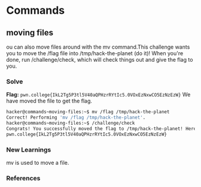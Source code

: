 # Commands

## moving files
ou can also move files around with the mv command.This challenge wants you to move the /flag file into /tmp/hack-the-planet (do it)! When you're done, run /challenge/check, which will check things out and give the flag to you.

### Solve
**Flag:** `pwn.college{IkL2Tg5P3tl5V40aQPHzrRYtIc5.0VOxEzNxwCO5EzNzEzW}`
We have moved the file to get the flag.

```bash
hacker@commands~moving-files:~$ mv /flag /tmp/hack-the-planet
Correct! Performing 'mv /flag /tmp/hack-the-planet'.
hacker@commands~moving-files:~$ /challenge/check
Congrats! You successfully moved the flag to /tmp/hack-the-planet! Here it is:
pwn.college{IkL2Tg5P3tl5V40aQPHzrRYtIc5.0VOxEzNxwCO5EzNzEzW}
```

### New Learnings
mv is used to move a file.
### References 

